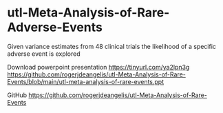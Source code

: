 # utl-Meta-Analysis-of-Rare-Adverse-Events
Given variance estimates from 48 clinical trials the likelihood of a specific adverse event is explored

Download powerpoint presentation
https://tinyurl.com/ya2lpn3g
https://github.com/rogerjdeangelis/utl-Meta-Analysis-of-Rare-Events/blob/main/utl-meta-analysis-of-rare-events.ppt

GitHub
https://github.com/rogerjdeangelis/utl-Meta-Analysis-of-Rare-Events

